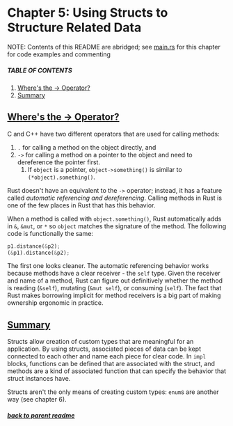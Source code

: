 # Chapter 5: Using Structs to Structure Related Data

NOTE: Contents of this README are abridged; see [main.rs](src/main.rs) for this chapter for code examples and commenting

##### TABLE OF CONTENTS
1. [Where's the -> Operator?](#wheres-the---operator)
2. [Summary](#summary)

## [Where's the -> Operator?](#table-of-contents)

C and C++ have two different operators that are used for calling methods:
1. `.` for calling a method on the object directly, and
2. `->` for calling a method on a pointer to the object and need to dereference the pointer first.
    1. If `object` is a pointer, `object->something()` is similar to `(*object).something()`.

Rust doesn't have an equivalent to the `->` operator; instead, it has a feature called
_automatic referencing and dereferencing_. Calling methods in Rust is one of the few places
in Rust that has this behavior.

When a method is called with `object.something()`, Rust automatically adds in `&`, `&mut`, or `*`
so `object` matches the signature of the method. The following code is functionally the same:
```rust
p1.distance(&p2);
(&p1).distance(&p2);
```

The first one looks cleaner. The automatic referencing behavior works because methods have a clear receiver - the `self` type.
Given the receiver and name of a method, Rust can figure out definitively whether the method is reading (`&self`),
mutating (`&mut self`), or consuming (`self`). The fact that Rust makes borrowing implicit for method receivers is a big 
part of making ownership ergonomic in practice.

## [Summary](#table-of-contents)

Structs allow creation of custom types that are meaningful for an application. By using structs, associated pieces of data can be
kept connected to each other and name each piece for clear code. In `impl` blocks, functions can be defined that are associated
with the struct, and methods are a kind of associated function that can specify the behavior that struct instances have.

Structs aren't the only means of creating custom types: `enum`s are another way (see chapter 6).

##### [back to parent readme](../README.md)